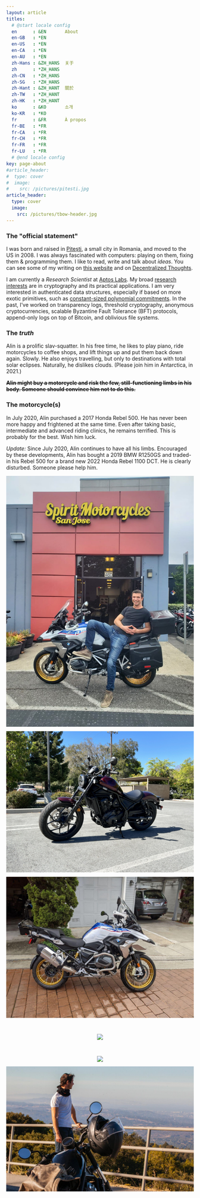 ```yaml
---
layout: article
titles:
  # @start locale config
  en      : &EN       About
  en-GB   : *EN
  en-US   : *EN
  en-CA   : *EN
  en-AU   : *EN
  zh-Hans : &ZH_HANS  关于
  zh      : *ZH_HANS
  zh-CN   : *ZH_HANS
  zh-SG   : *ZH_HANS
  zh-Hant : &ZH_HANT  關於
  zh-TW   : *ZH_HANT
  zh-HK   : *ZH_HANT
  ko      : &KO       소개
  ko-KR   : *KO
  fr      : &FR       À propos
  fr-BE   : *FR
  fr-CA   : *FR
  fr-CH   : *FR
  fr-FR   : *FR
  fr-LU   : *FR
  # @end locale config
key: page-about
#article_header:
#  type: cover
#  image:
#    src: /pictures/pitesti.jpg
article_header:
  type: cover
  image:
    src: /pictures/tbow-header.jpg
---
```


<style>
  .swiper-demo {
    height: 600px;
  }
  .swiper-demo .swiper__slide {
    display: flex;
    align-items: center;
    justify-content: center;
    font-size: 3rem;
    color: #fff;
  }
</style>

<!-- See notes here about HTML blocks: https://kramdown.gettalong.org/syntax.html#html-blocks -->

### The "official statement"

<!-- ![](/pictures/tbow-th.jpg){: .align-right} -->

I was born and raised in [Pitești](https://en.wikipedia.org/wiki/Pitesti), a small city in Romania, and moved to the US in 2008.
I was always fascinated with computers: playing on them, fixing them & programming them.
I like to read, write and talk about _ideas_.
You can see some of my writing on [this website](/archive.html) and on [Decentralized Thoughts](https://decentralizedthoughts.github.io/about-alin).

I am currently a _Research Scientist_ at [Aptos Labs](https://aptoslabs.com).
My broad [research interests](/papers.html) are in cryptography and its practical applications. 
I am very interested in authenticated data structures, especially if based on more exotic primitives, such as [constant-sized polynomial commitments](/2020/05/06/kzg-polynomial-commitments.html). 
In the past, I’ve worked on transparency logs, threshold cryptography, anonymous cryptocurrencies, scalable Byzantine Fault Tolerance (BFT) protocols, append-only logs on top of Bitcoin, and oblivious file systems.

### The _truth_

Alin is a prolific slav-squatter. 
In his free time, he likes to play piano, ride motorcycles to coffee shops, and lift things up and put them back down again.
Slowly.
He also enjoys travelling, but only to destinations with total solar eclipses.
Naturally, he dislikes clouds.
(Please join him in Antarctica, in 2021.)

<strike><b>Alin might buy a motorcycle and risk the few, still-functioning limbs in his body.
Someone should convince him not to do this.</b></strike>

### The motorcycle(s)

In July 2020, Alin purchased a 2017 Honda Rebel 500.
He has never been more happy and frightened at the same time.
Even after taking basic, intermediate and advanced riding clinics, he remains terrified.
This is probably for the best.
Wish him luck.

_Update:_ Since July 2020, Alin continues to have all his limbs.
Encouraged by these developments, Alin has bought a 2019 BMW R1250GS and traded-in his Rebel 500 for a brand new 2022 Honda Rebel 1100 DCT.
He is clearly disturbed.
Someone please help him.

<!--
To deal with his predisposition towards death, Alin has been doing several things:

 1. Taking motorcycle courses:
    * In June 2020, he passed the Motorcycle Safety Foundation's Basic Rider Course
    - In Novemeber 2020, he passed Total Control Training's Intermediate Riding Clinic
 2. Practicing deliberately, carefully increasing his area of competence.
 2. Watching [after-crash reviews by "Dan Dan The Fireman"](https://www.youtube.com/watch?v=YkRV5Q4sb8c&ab_channel=DanDanTheFireman), to learn from others' mistakes.
    - **WARNING:** Watching such videos before you take a motorcycle safety course can be terrifying and will likely prevent you from ever getting on a motorcycle. 
    - Most of the accidents in the video are caused by the motorcyclist's inability to **take responsibility** for their own safety.
    - That personal responsibility is taught in rider courses (such as the ones above) and by other motorcyclists.
    - At the same time, one must recognize that no amount of personal responsibility will make motorcycles (or cars) completely safe.
-->

<div class="swiper swiper-demo">
 <div class="swiper__wrapper">
  <div class="swiper__slide"><a href="/pictures/r1250gs-just-bought.jpg"><img src="/pictures/r1250gs-just-bought.jpg" /></a></div>
  <div class="swiper__slide"><a href="/pictures/rebel-1100-jjlake.jpg"><img src="/pictures/rebel-1100-jjlake.jpg" /></a></div>
  <div class="swiper__slide"><a href="/pictures/r1250gs.jpg"><img src="/pictures/r1250gs.jpg" /></a></div>
  <div class="swiper__slide"><a href="/pictures/rebel-500.jpg"><img src="/pictures/rebel-500.jpg" /></a></div>
  <div class="swiper__slide"><a href="/pictures/rebel-500.jpg"><img src="/pictures/rebel-500-wet.jpg" /></a></div>
  <div class="swiper__slide"><a href="/pictures/rebel-500.jpg"><img src="/pictures/rebel-500-vista-point.jpg" /></a></div>
 </div>
 <div class="swiper__button swiper__button--prev fas fa-chevron-left"></div>
 <div class="swiper__button swiper__button--next fas fa-chevron-right"></div>
</div>

<script>
  {%- include scripts/lib/swiper.js -%}
  var SOURCES = window.TEXT_VARIABLES.sources;
  window.Lazyload.js(SOURCES.jquery, function() {
  $('.swiper-demo').swiper();
  });
</script>
